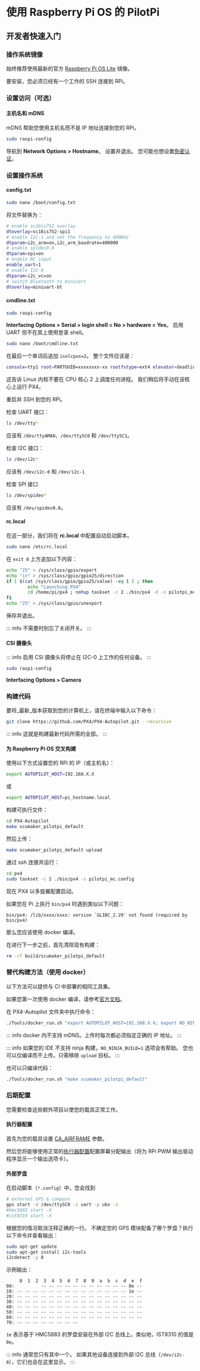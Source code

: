 # 使用 Raspberry Pi OS 的 PilotPi

## 开发者快速入门

### 操作系统镜像

始终推荐使用最新的官方 [Raspberry Pi OS Lite](https://downloads.raspberrypi.org/raspios_lite_armhf_latest) 镜像。

要安装，您必须已经有一个工作的 SSH 连接到 RPi。

### 设置访问（可选）

#### 主机名和 mDNS

mDNS 帮助您使用主机名而不是 IP 地址连接到您的 RPi。

```sh
sudo raspi-config
```

导航到 **Network Options > Hostname**。
设置并退出。
您可能也想设置[免密认证](https://www.raspberrypi.org/documentation/remote-access/ssh/passwordless.md)。

### 设置操作系统

#### config.txt

```sh
sudo nano /boot/config.txt
```

将文件替换为：

```sh
# enable sc16is752 overlay
dtoverlay=sc16is752-spi1
# enable I2C-1 and set the frequency to 400KHz
dtparam=i2c_arm=on,i2c_arm_baudrate=400000
# enable spidev0.0
dtparam=spi=on
# enable RC input
enable_uart=1
# enable I2C-0
dtparam=i2c_vc=on
# switch Bluetooth to miniuart
dtoverlay=miniuart-bt
```

#### cmdline.txt

```sh
sudo raspi-config
```

**Interfacing Options > Serial > login shell = No > hardware = Yes**。
启用 UART 但不在其上使用登录 shell。

```sh
sudo nano /boot/cmdline.txt
```

在最后一个单词后追加 `isolcpus=2`。
整个文件应该是：

```sh
console=tty1 root=PARTUUID=xxxxxxxx-xx rootfstype=ext4 elevator=deadline fsck.repair=yes rootwait isolcpus=2
```

这告诉 Linux 内核不要在 CPU 核心 2 上调度任何进程。
我们稍后将手动在该核心上运行 PX4。

重启并 SSH 到您的 RPi。

检查 UART 接口：

```sh
ls /dev/tty*
```

应该有 `/dev/ttyAMA0`、`/dev/ttySC0` 和 `/dev/ttySC1`。

检查 I2C 接口：

```sh
ls /dev/i2c*
```

应该有 `/dev/i2c-0` 和 `/dev/i2c-1`

检查 SPI 接口

```sh
ls /dev/spidev*
```

应该有 `/dev/spidev0.0`。

#### rc.local

在这一部分，我们将在 **rc.local** 中配置自动启动脚本。

```sh
sudo nano /etc/rc.local
```

在 `exit 0` 上方追加以下内容：

```sh
echo "25" > /sys/class/gpio/export
echo "in" > /sys/class/gpio/gpio25/direction
if [ $(cat /sys/class/gpio/gpio25/value) -eq 1 ] ; then
        echo "Launching PX4"
        cd /home/pi/px4 ; nohup taskset -c 2 ./bin/px4 -d -s pilotpi_mc.config 2 &> 1 > /home/pi/px4/px4.log &
fi
echo "25" > /sys/class/gpio/unexport
```

保存并退出。

::: info
不需要时别忘了关闭开关。
:::

#### CSI 摄像头

::: info
启用 CSI 摄像头将停止在 I2C-0 上工作的任何设备。
:::

```sh
sudo raspi-config
```

**Interfacing Options > Camera**

### 构建代码

要将_最新_版本获取到您的计算机上，请在终端中输入以下命令：

```sh
git clone https://github.com/PX4/PX4-Autopilot.git --recursive
```

::: info
这就是构建最新代码所需的全部。
:::

#### 为 Raspberry Pi OS 交叉构建

使用以下方式设置您的 RPi 的 IP（或主机名）：

```sh
export AUTOPILOT_HOST=192.168.X.X
```

或

```sh
export AUTOPILOT_HOST=pi_hostname.local
```

构建可执行文件：

```sh
cd PX4-Autopilot
make scumaker_pilotpi_default
```

然后上传：

```sh
make scumaker_pilotpi_default upload
```

通过 ssh 连接并运行：

```sh
cd px4
sudo taskset -c 2 ./bin/px4 -s pilotpi_mc.config
```

现在 PX4 以多旋翼配置启动。

如果您在 Pi 上执行 `bin/px4` 时遇到类似以下问题：

```
bin/px4: /lib/xxxx/xxxx: version `GLIBC_2.29' not found (required by bin/px4)
```

那么您应该使用 docker 编译。

在进行下一步之前，首先清除现有构建：

```sh
rm -rf build/scumaker_pilotpi_default
```

### 替代构建方法（使用 docker）

以下方法可以提供与 CI 中部署的相同工具集。

如果您第一次使用 docker 编译，请参考[官方文档](../test_and_ci/docker.md#prerequisites)。

在 PX4-Autopilot 文件夹中执行命令：

```sh
./Tools/docker_run.sh "export AUTOPILOT_HOST=192.168.X.X; export NO_NINJA_BUILD=1; make scumaker_pilotpi_default upload"
```

::: info
docker 内不支持 mDNS。上传时每次都必须指定正确的 IP 地址。
:::

::: info
如果您的 IDE 不支持 ninja 构建，`NO_NINJA_BUILD=1` 选项会有帮助。
您也可以仅编译而不上传。只需移除 `upload` 目标。
:::

也可以只编译代码：

```sh
./Tools/docker_run.sh "make scumaker_pilotpi_default"
```

### 后期配置

您需要检查这些额外项目以使您的载具正常工作。

#### 执行器配置

首先为您的载具设置 [CA_AIRFRAME](../advanced_config/parameter_reference.md#CA_AIRFRAME) 参数。

然后您将能够使用正常的[执行器配置](../config/actuators.md)配置屏幕分配输出（将为 RPi PWM 输出驱动程序显示一个输出选项卡）。

#### 外部罗盘

在启动脚本（`*.config`）中，您会找到

```sh
# external GPS & compass
gps start -d /dev/ttySC0 -i uart -p ubx -s
#hmc5883 start -X
#ist8310 start -X
```

根据您的情况取消注释正确的一行。
不确定您的 GPS 模块配备了哪个罗盘？执行以下命令并查看输出：

```sh
sudo apt-get update
sudo apt-get install i2c-tools
i2cdetect -y 0
```

示例输出：

```
     0  1  2  3  4  5  6  7  8  9  a  b  c  d  e  f
00:          -- -- -- -- -- -- -- -- -- -- -- 0e --
10: -- -- -- -- -- -- -- -- -- -- -- -- -- -- 1e --
20: -- -- -- -- -- -- -- -- -- -- -- -- -- -- -- --
30: -- -- -- -- -- -- -- -- -- -- -- -- -- -- -- --
40: -- -- -- -- -- -- -- -- -- -- -- -- -- -- -- --
50: -- -- -- -- -- -- -- -- -- -- -- -- -- -- -- --
60: -- -- -- -- -- -- -- -- -- -- -- -- -- -- -- --
70: -- -- -- -- -- -- -- --
```

`1e` 表示基于 HMC5883 的罗盘安装在外部 I2C 总线上。类似地，IST8310 的值是 `0e`。

::: info
通常您只有其中一个。
如果其他设备连接到外部 I2C 总线（`/dev/i2c-0`），它们也会在这里显示。
:::
